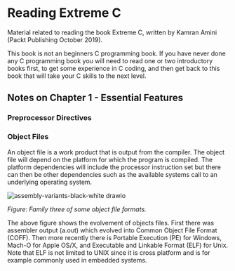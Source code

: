 # Reading Extreme C

Material related to reading the book Extreme C, written by Kamran Amini (Packt Publishing October 2019).

This book is not an beginners C programming book. If you have never done any C programming book you will need to read one or two introductory books first, to get some experience in C coding, and then get back to this book that will take your C skills to the next level.

## Notes on Chapter 1 - Essential Features

### Preprocessor Directives

### Object Files

An object file is a work product that is output from the compiler. The object file will depend on the platform for which the program is compiled. The platform dependencies will include the processor instruction set but there can then be other dependencies such as the available systems call to an underlying operating system.

![assembly-variants-black-white drawio](https://github.com/HenrikSamuelsson/reading-extreme-c/assets/5353030/ec52bb8f-8986-4544-b8b8-b68e80a934e5)

*Figure: Family three of some object file formats.*

The above figure shows the evolvement of objects files. First there was assembler output (a.out) which evolved into Common Object File Format (COFF). Then more recently there is Portable Execution (PE) for Windows, Mach-O for Apple OS/X, and Executable and Linkable Format (ELF) for Unix. Note that ELF is not limited to UNIX since it is cross platform and is for example commonly used in embedded systems.
